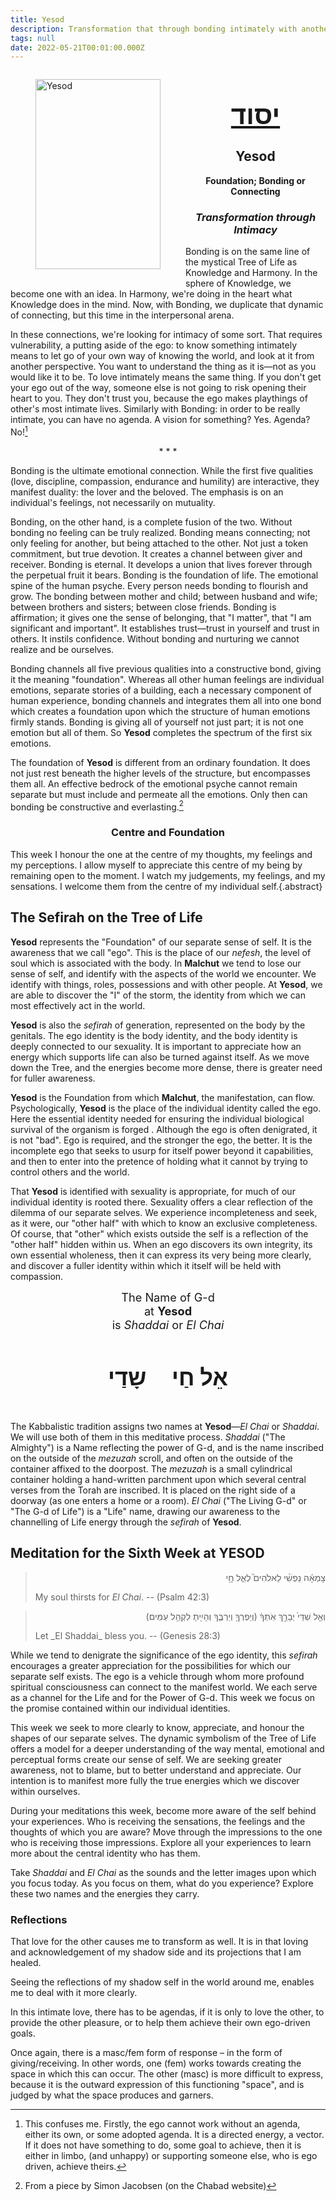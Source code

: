 ```yaml
---
title: Yesod
description: Transformation that through bonding intimately with another.
tags: null
date: 2022-05-21T00:01:00.000Z
---
```


<figure style='float: left'>
 <a href='/posts/img/freedom/week6/6.0-Yesod.png' target="_blank">
   <img src='/posts/img/freedom/week6/6.0-Yesod_s.png' alt='Yesod' width='200' height='304' />
 </a>
</figure>

<div style="text-align: center; font-weight: bold">
<h1 style="font-size: 300%; text-decoration: underline">יסוד</h1>
<h2>Yesod</h2>
<p>Foundation; Bonding or Connecting<p />
<h3 style="font-style: italic">Transformation through Intimacy</h3>
</div>

<div class="abstract">

Bonding is on the same line of the mystical Tree of Life as Knowledge and Harmony. In the sphere of Knowledge, we become one with an idea. In Harmony, we're doing in the heart what Knowledge does in the mind. Now, with Bonding, we duplicate that dynamic of connecting, but this time in the interpersonal arena.

In these connections, we're looking for intimacy of some sort. That requires vulnerability, a putting aside of the ego: to know something intimately means to let go of your own way of knowing the world, and look at it from another perspective. You want to understand the thing as it is&mdash;not as you would like it to be. To love intimately means the same thing. If you don't get your ego out of the way, someone else is not going to risk opening their heart to you. They don't trust you, because the ego makes playthings of other's most intimate lives. Similarly with Bonding: in order to be really intimate, you can have no agenda. A vision for something? Yes. Agenda? No![^1]

<p style="text-align: center; font-style: normal">
*&nbsp;*&nbsp;*
</p>

Bonding is the ultimate emotional connection. While the first five qualities (love, discipline, compassion, endurance and humility) are interactive, they manifest duality: the lover and the beloved. The emphasis is on an individual's feelings, not necessarily on mutuality.

Bonding, on the other hand, is a complete fusion of the two. Without bonding no feeling can be truly realized. Bonding means connecting; not only feeling for another, but being attached to the other. Not just a token commitment, but true devotion. It creates a channel between giver and receiver. Bonding is eternal. It develops a union that lives forever through the perpetual fruit it bears. Bonding is the foundation of life. The emotional spine of the human psyche. Every person needs bonding to flourish and grow. The bonding between mother and child; between husband and wife; between brothers and sisters; between close friends. Bonding is affirmation; it gives one the sense of belonging, that "I matter", that "I am significant and important". It establishes trust&mdash;trust in yourself and trust in others. It instils confidence. Without bonding and nurturing we cannot realize and be ourselves.

Bonding channels all five previous qualities into a constructive bond, giving it the meaning "foundation". Whereas all other human feelings are individual emotions, separate stories of a building, each a necessary component of human experience, bonding channels and integrates them all into one bond which creates a foundation upon which the structure of human emotions firmly stands. Bonding is giving all of yourself not just part; it is not one emotion but all of them. So **Yesod** completes the spectrum of the first six emotions.

The foundation of **Yesod** is different from an ordinary foundation. It does not just rest beneath the higher levels of the structure, but encompasses them all. An effective bedrock of the emotional psyche cannot remain separate but must include and permeate all the emotions. Only then can bonding be constructive and everlasting.[^2]

</div>

<h3 style="text-align:center">Centre and Foundation</h3>

This week I honour the one at the centre of my thoughts, my feelings and my perceptions. I allow myself to appreciate this centre of my being by remaining open to the moment. I watch my judgements, my feelings, and my sensations. I welcome them from the centre of my individual self.{.abstract}

## The Sefirah on the Tree of Life

**Yesod** represents the "Foundation" of our separate sense of self. It is the awareness that we call "ego". This is the place of our _nefesh_, the level of soul which is associated with the body. In **Malchut** we tend to lose our sense of self, and identify with the aspects of the world we encounter. We identify with things, roles, possessions and with other people. At **Yesod**, we are able to discover the "I" of the storm, the identity from which we can most effectively act in the world.

**Yesod** is also the _sefirah_ of generation, represented on the body by the genitals. The ego identity is the body identity, and the body identity is deeply connected to our sexuality. It is important to appreciate how an energy which supports life can also be turned against itself. As we move down the Tree, and the energies become more dense, there is greater need for fuller awareness.

**Yesod** is the Foundation from which **Malchut**, the manifestation, can flow. Psychologically, **Yesod** is the place of the individual identity called the ego. Here the essential identity needed for ensuring the individual biological survival of the organism is forged . Although the ego is often denigrated, it is not "bad". Ego is required, and the stronger the ego, the better. It is the incomplete ego that seeks to usurp for itself power beyond it capabilities, and then to enter into the pretence of holding what it cannot by trying to control others and the world.

That **Yesod** is identified with sexuality is appropriate, for much of our individual identity is rooted there. Sexuality offers a clear reflection of the dilemma of our separate selves. We experience incompleteness and seek, as it were, our "other half" with which to know an exclusive completeness. Of course, that "other" which exists outside the self is a reflection of the "other half" hidden within us. When an ego discovers its own integrity, its own essential wholeness, then it can express its very being more clearly, and discover a fuller identity within which it itself will be held with compassion.

<div style="text-align: center; font-size: 130%">
The Name of G-d<br />
at <strong>Yesod</strong></br >
is <i>Shaddai</i> or <i>El Chai</i><br />
<h4 style="font-size: 200%">
<span style="padding-left:2rem">אֵל חַי</span>
 שָדַי    </h4>
</div>

The Kabbalistic tradition assigns two names at **Yesod**&mdash;_El Chai_ or _Shaddai_. We will use both of them in this meditative process. _Shaddai_ ("The Almighty") is a Name reflecting the power of G-d, and is the name inscribed on the outside of the _mezuzah_ scroll, and often on the outside of the container affixed to the doorpost. The _mezuzah_ is a small cylindrical container holding a hand-written parchment upon which several central verses from the Torah are inscribed. It is placed on the right side of a doorway (as one enters a home or a room). _El Chai_ ("The Living G-d" or "The G-d of Life") is a "Life" name, drawing our awareness to the channelling of Life energy through the _sefirah_ of **Yesod**.

## Meditation for the Sixth Week at YESOD

<blockquote>
<p dir="rtl">
צָמְאָ֬ה נַפְשִׁ֨י לֵאלֹהִים֮ לְאֵ֪ל חָ֥י
</p><p>
My soul thirsts for <em>El Chai</em>.
-- (Psalm 42:3)
</p>
</blockquote>
<blockquote>
<p dir="rtl">
וְאֵ֤ל שַׁדַּי֙ יְבָרֵ֣ךְ אֹֽתְךָ֔ (וְיַפְרְךָ֖ וְיַרְבֶּ֑ךָ וְהָיִ֖יתָ לִקְהַ֥ל עַמִּֽים׃)
</p><p>
Let _El Shaddai_ bless you.
-- (Genesis 28:3)
</p>
</blockquote>

While we tend to denigrate the significance of the ego identity, this _sefirah_ encourages a greater appreciation for the possibilities for which our separate self exists. The ego is a vehicle through whom more profound spiritual consciousness can connect to the manifest world. We each serve as a channel for the Life and for the Power of G-d. This week we focus on the promise contained within our individual identities.

This week we seek to more clearly to know, appreciate, and honour the shapes of our separate selves. The dynamic symbolism of the Tree of Life offers a model for a deeper understanding of the way mental, emotional and perceptual forms create our sense of self. We are seeking greater awareness, not to blame, but to better understand and appreciate. Our intention is to manifest more fully the true energies which we discover within ourselves.

During your meditations this week, become more aware of the self behind your experiences. Who is receiving the sensations, the feelings and the thoughts of which you are aware? Move through the impressions to the one who is receiving those impressions. Explore all your experiences to learn more about the central identity who has them.

Take _Shaddai_ and _El Chai_ as the sounds and the letter images upon which you focus today. As you focus on them, what do you experience? Explore these two names and the energies they carry.

<h3>Reflections</h3>

<div class="note">

That love for the other causes me to transform as well. It is in that loving and acknowledgement of my shadow side and its projections that I am healed.

Seeing the reflections of my shadow self in the world around me, enables me to deal with it more clearly.

</div>

[^1]: This confuses me. Firstly, the ego cannot work without an agenda, either its own, or some adopted agenda. It is a directed energy, a vector. If it does not have something to do, some goal to achieve, then it is either in limbo, (and unhappy) or supporting someone else, who is ego driven, achieve theirs.

In this intimate love, there has to be agendas, if it is only to love the other, to provide the other pleasure, or to help them achieve their own ego-driven goals.

Once again, there is a masc/fem form of response – in the form of giving/receiving. In other words, one (fem) works towards creating the space in which this can occur. The other (masc) is more difficult to express, because it is the outward expression of this functioning "space", and is judged by what the space produces and garners.

[^2]: From a piece by Simon Jacobsen (on the Chabad website)
